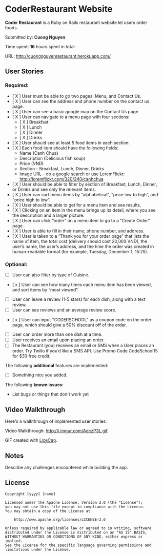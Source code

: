 # CoderRestaurant Website

**Coder Restaurant** is a Ruby on Rails restaurant website let users order foods.

Submitted by: **Cuong Nguyen**

Time spent: **16** hours spent in total

URL: http://cuongnguyenrestaurant.herokuapp.com/

## User Stories

### Required:

* [ X ] User must be able to go two pages: Menu, and Contact Us.
* [ X ] User can see the address and phone number on the contact us page.
* [ X ] User can see a basic google map on the Contact Us page.
* [ X ] User can navigate to a menu page with four sections:
  * [ X ] Breakfast
  * [ X ] Lunch
  * [ X ] Dinner
  * [ X ] Drinks
* [ X ] User should see at least 5 food items in each section.
* [ X ] Each food item should have the following fields:
  * Name (Canh Chua)
  * Description (Delicious fish soup)
  * Price (VND)
  * Section - Breakfast, Lunch, Dinner, Drinks
  * Image URL - do a google search or use LoremFlickr: http://loremflickr.com/320/240/canhchua
* [ X ] User should be able to filter by section of Breakfast, Lunch, Dinner, or Drinks and see only the relevant items.
* [ X ] User can sort menu items by “alphabetical”, “price low to high”, and “price high to low”.
* [ X ] User should be able to get for a menu item and see results.
* [ X ] Clicking on an item in the menu brings up its detail, where you see the description and a larger picture.
* [ X ] User can click “order” on a menu item to go to a “Create Order” page.
* [ X ] User is able to fill in their name, phone number, and address.
* [ X ] User is taken to a “Thank you for your order page” that lists the name of item, the total cost (delivery should cost 20,000 VND), the user’s name, the user’s address, and the time the order was created in human-readable format (for example, Tuesday, December 1, 15:25).

### Optional:

* [ ] User can also filter by type of Cuisine.
* [ x ] User can see how many times each menu item has been viewed, and sort items by “most viewed”.
* [ ] User can leave a review (1-5 stars) for each dish, along with a text review.
* [ ] User can see reviews and an average review score.
* [ x ] User can input "CODERSCHOOL" as a coupon code on the order page, which should give a 50% discount off of the order.
* [ ] User can order more than one dish at a time.
* [  ] User receives an email upon placing an order.
* [ ] The Restaurant (you) receives an email or SMS when a User places an order. Try Twilio if you’d like a SMS API. Use Promo Code CodeSchool15 for $30 free credit.

The following **additional** features are implemented:

* [ ] Something nice you added.

The following **known issues**:

* List bugs or things that don't work yet

## Video Walkthrough

Here's a walkthrough of implemented user stories:

Video Walkthrough: http://i.imgur.com/AdczP3L.gif

GIF created with [LiceCap](http://www.cockos.com/licecap/).

## Notes

Describe any challenges encountered while building the app.

## License

    Copyright [yyyy] [name]

    Licensed under the Apache License, Version 2.0 (the "License");
    you may not use this file except in compliance with the License.
    You may obtain a copy of the License at

        http://www.apache.org/licenses/LICENSE-2.0

    Unless required by applicable law or agreed to in writing, software
    distributed under the License is distributed on an "AS IS" BASIS,
    WITHOUT WARRANTIES OR CONDITIONS OF ANY KIND, either express or implied.
    See the License for the specific language governing permissions and
    limitations under the License.